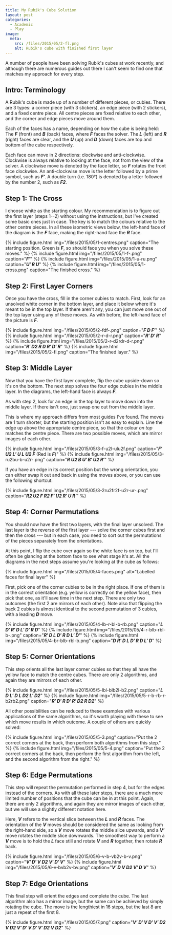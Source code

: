 ```yaml
---
title: My Rubik's Cube Solution
layout: post
categories:
  - Academic
  - Play
image:
  meta:
    src: /files/2015/05/2-fl.png
    alt: Rubik's cube with finished first layer
---
```

A number of people have been solving Rubik's cubes at work recently, and although there are numerous guides out there I can't seem to find one that matches my approach for every step.

## Intro: Terminology

A Rubik's cube is made up of a number of different pieces, or cubies. There are 3 types: a corner piece (with 3 stickers), an edge piece (with 2 stickers), and a fixed centre piece. All centre pieces are fixed relative to each other, and the corner and edge pieces move around them.

Each of the faces has a name, depending on how the cube is being held: The _**F**_ (front) and _**B**_ (back) faces, where _**F**_ faces the solver. The _**L**_ (left) and _**R**_ (right) faces are clear, and the _**U**_ (up) and _**D**_ (down) faces are top and bottom of the cube respectively.

Each face can move in 2 directions: clockwise and anti-clockwise. Clockwise is always relative to looking at the face, not from the view of the solver. A clockwise move is denoted by the face letter, so _**F**_ rotates the front face clockwise. An anti-clockwise move is the letter followed by a prime symbol, such as _**F′**_. A double turn (i.e. 180°) is denoted by a letter followed by the number 2, such as _**F2**_.

## Step 1: The Cross

I choose white as the starting colour. My recommendation is to figure out the first layer (steps 1--2) without using the instructions, but I've created some basic ones just in case. The key is to match the colours relative to the other centre pieces. In all these isometric views below, the left-hand face of the diagram is the _**F**_ face, making the right-hand face the _**R**_ face.

{% include figure.html img="/files/2015/05/1-centres.png" caption="The starting position. Green is _**F**_, so should face you when you solve these moves." %}
{% include figure.html img="/files/2015/05/1-f-.png" caption="_**F′**_" %}
{% include figure.html img="/files/2015/05/1-u-ru.png" caption="_**U′ R U**_" %}
{% include figure.html img="/files/2015/05/1-cross.png" caption="The finished cross." %}

## Step 2: First Layer Corners

Once you have the cross, fill in the corner cubies to match. First, look for an unsolved white corner in the bottom layer, and place it below where it's meant to be in the top layer. If there aren't any, you can just move one out of the top layer using any of these moves. As with before, the left-hand face of the picture is _**F**_.

{% include figure.html img="/files/2015/05/2-fdf-.png" caption="_**F D F′**_" %}
{% include figure.html img="/files/2015/05/2-r-d-r.png" caption="_**R′ D′ R**_" %}
{% include figure.html img="/files/2015/05/2-r-d2rdr-d-r.png" caption="_**R′ D2 R D R′ D′ R**_" %}
{% include figure.html img="/files/2015/05/2-fl.png" caption="The finished layer." %}

## Step 3: Middle Layer

Now that you have the first layer complete, flip the cube upside-down so it's on the bottom. The next step solves the four edge cubies in the middle layer. In the diagrams, the left-hand face is always _**F**_.

As with step 2, look for an edge in the top layer to move down into the middle layer. If there isn't one, just swap one out from the middle layer.

This is where my approach differs from most guides I've found. The moves are 1 turn shorter, but the starting position isn't as easy to explain. Line the edge up above the appropriate centre piece, so that the colour _on top_ matches the centre piece. There are two possible moves, which are mirror images of each other.

{% include figure.html img="/files/2015/05/3-f-u2l-ulu2f.png" caption="_**F′ U2 L′ U L U2 F**_ (Red is _**F**_)" %}
{% include figure.html img="/files/2015/05/3-ru2bu-b-u2r-.png" caption="_**R U2 B U′ B′ U2 R′**_" %}

If you have an edge in its correct position but the wrong orientation, you can either swap it out and back in using the moves above, or you can use the following shortcut:

{% include figure.html img="/files/2015/05/3-2ru2fr2f-u2r-ur-.png" caption="_**R2 U2 F R2 F′ U2 R′ U R′**_" %}

## Step 4: Corner Permutations

You should now have the first two layers, with the final layer unsolved. The last layer is the reverse of the first layer --- solve the corner cubes first and then the cross --- but in each case, you need to sort out the permutations of the pieces separately from the orientations.

At this point, I flip the cube over again so the white face is on top, but I'll often be glancing at the bottom face to see what stage it's at. All the diagrams in the next steps assume you're looking at the cube as follows:

{% include figure.html img="/files/2015/05/4-faces.png" alt="Labelled faces for final layer" %}

First, pick one of the corner cubies to be in the right place. If one of them is in the correct orientation (e.g. yellow is correctly on the yellow face), then pick that one, as it'll save time in the next step. There are only two outcomes (the first 2 are mirrors of each other). Note also that flipping the back 2 cubies is almost identical to the second permutation of 3 cubies, with a leading _**D**_ move.

{% include figure.html img="/files/2015/05/4-lb-r-bl-b-rb.png" caption="_**L D′ R′ D L′ D′ R D**_" %}
{% include figure.html img="/files/2015/05/4-r-blb-rbl-b-.png" caption="_**R′ D L D′ R D L′ D′**_" %}
{% include figure.html img="/files/2015/05/4-br-blb-rbl-b.png" caption="_**D R′ D L D′ R D L′ D**_" %}

## Step 5: Corner Orientations

This step orients all the last layer corner cubies so that they all have the yellow face to match the centre cubes. There are only 2 algorithms, and again they are mirrors of each other.

{% include figure.html img="/files/2015/05/5-lbl-blb2l-b2.png" caption="_**L D L′ D L D2 L′ D2**_" %}
{% include figure.html img="/files/2015/05/5-r-b-rb-r-b2rb2.png" caption="_**R′ D′ R D′ R′ D2 R D2**_" %}

All other possibilities can be reduced to these examples with various applications of the same algorithms, so it's worth playing with these to see which move results in which outcome. A couple of others are quickly solved:

{% include figure.html img="/files/2015/05/5-3.png" caption="Put the 2 correct corners at the back, then perform both algorithms from this step." %}
{% include figure.html img="/files/2015/05/5-4.png" caption="Put the 2 correct corners at the back, then perform the first algorithm from the left, and the second algorithm from the right." %}

## Step 6: Edge Permutations

This step will repeat the permutation performed in step 4, but for the edges instead of the corners. As with all these later steps, there are a much more limited number of positions that the cube can be in at this point. Again, there are only 2 algorithms, and again they are mirror images of each other, but we will use a slightly different notation here.

Here, _**V**_ refers to the vertical slice between the _**L**_ and _**R**_ faces. The orientation of the _**V**_ moves should be considered the same as looking from the right-hand side, so a _**V**_ move rotates the middle slice upwards, and a _**V′**_ move rotates the middle slice downwards. The smoothest way to perform a _**V**_ move is to hold the _**L**_ face still and rotate _**V**_ and _**R**_ together, then rotate _**R**_ back.

{% include figure.html img="/files/2015/05/6-v-b-vb2v-b-v.png" caption="_**V′ D′ V D2 V′ D′ V**_" %}
{% include figure.html img="/files/2015/05/6-v-bvb2v-bv.png" caption="_**V′ D V D2 V′ D V**_" %}

## Step 7: Edge Orientations

This final step will orient the edges and complete the cube. The last algorithm also has a mirror image, but the same can be achieved by simply rotating the cube. The move is the lengthiest in 16 steps, but the last 8 are just a repeat of the first 8.

{% include figure.html img="/files/2015/05/7.png" caption="_**V′ D′ V D′ V′ D2 V D2 V′ D′ V D′ V′ D2 V D2**_" %}
